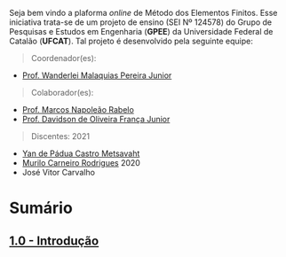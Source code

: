 Seja bem vindo a plaforma _online_ de Método dos Elementos Finitos. Esse iniciativa trata-se de um projeto de ensino (SEI Nº 124578) do Grupo de Pesquisas e Estudos em Engenharia (**GPEE**) da Universidade Federal de Catalão (**UFCAT**). Tal projeto é desenvolvido pela seguinte equipe:

> Coordenador(es):
- [Prof. Wanderlei Malaquias Pereira Junior](http://lattes.cnpq.br/2268506213083114)

> Colaborador(es):
- [Prof. Marcos Napoleão Rabelo](http://lattes.cnpq.br/0067281135180613)
- [Prof. Davidson de Oliveira França Junior](http://lattes.cnpq.br/6573703999085753)

> Discentes:
2021
  - [Yan de Pádua Castro Metsavaht](http://lattes.cnpq.br/7352411607852258)
  - [Murilo Carneiro Rodrigues]()
2020
  - José Vitor Carvalho

# Sumário
## [1.0 - Introdução](https://metodoscomputacionais.github.io/ElementosFinitos/CAP_10000.html)
